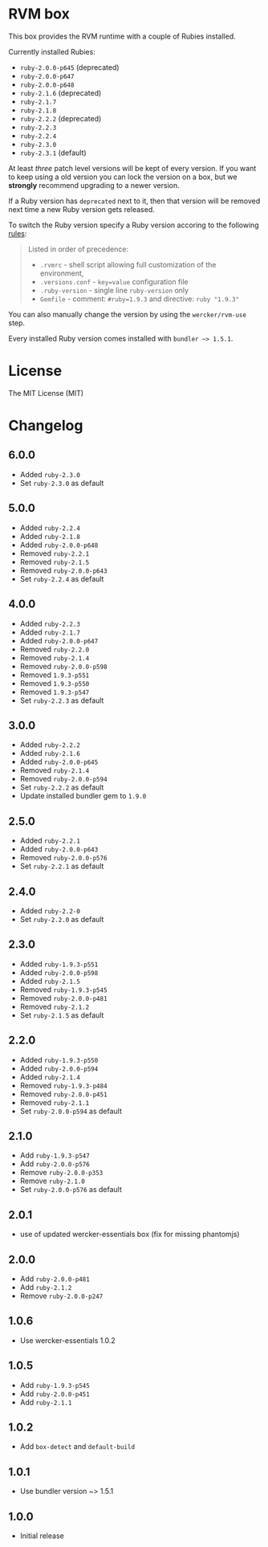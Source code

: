 # RVM box

This box provides the RVM runtime with a couple of Rubies installed.

Currently installed Rubies:

- `ruby-2.0.0-p645` (deprecated)
- `ruby-2.0.0-p647`
- `ruby-2.0.0-p648`
- `ruby-2.1.6` (deprecated)
- `ruby-2.1.7`
- `ruby-2.1.8`
- `ruby-2.2.2` (deprecated)
- `ruby-2.2.3`
- `ruby-2.2.4`
- `ruby-2.3.0`
- `ruby-2.3.1` (default)

At least _three_ patch level versions will be kept of every version. If you want
to keep using a old version you can lock the version on a box, but we
__strongly__ recommend upgrading to a newer version.

If a Ruby version has `deprecated` next to it, then that version will be removed
next time a new Ruby version gets released.

To switch the Ruby version specify a Ruby version accoring to the following
[rules](https://rvm.io/workflow/projects):

> Listed in order of precedence:
>
> - `.rvmrc` - shell script allowing full customization of the environment,
> - `.versions.conf` - `key=value` configuration file
> - `.ruby-version` - single line `ruby-version` only
> - `Gemfile` - comment: `#ruby=1.9.3` and directive: `ruby "1.9.3"`

You can also manually change the version by using the `wercker/rvm-use` step.

Every installed Ruby version comes installed with `bundler ~> 1.5.1`.

# License

The MIT License (MIT)

# Changelog

## 6.0.0

- Added `ruby-2.3.0`
- Set `ruby-2.3.0` as default

## 5.0.0

- Added `ruby-2.2.4`
- Added `ruby-2.1.8`
- Added `ruby-2.0.0-p648`
- Removed `ruby-2.2.1`
- Removed `ruby-2.1.5`
- Removed `ruby-2.0.0-p643`
- Set `ruby-2.2.4` as default

## 4.0.0

- Added `ruby-2.2.3`
- Added `ruby-2.1.7`
- Added `ruby-2.0.0-p647`
- Removed `ruby-2.2.0`
- Removed `ruby-2.1.4`
- Removed `ruby-2.0.0-p598`
- Removed `1.9.3-p551`
- Removed `1.9.3-p550`
- Removed `1.9.3-p547`
- Set `ruby-2.2.3` as default

## 3.0.0

- Added `ruby-2.2.2`
- Added `ruby-2.1.6`
- Added `ruby-2.0.0-p645`
- Removed `ruby-2.1.4`
- Removed `ruby-2.0.0-p594`
- Set `ruby-2.2.2` as default
- Update installed bundler gem to `1.9.0`

## 2.5.0

- Added `ruby-2.2.1`
- Added `ruby-2.0.0-p643`
- Removed `ruby-2.0.0-p576`
- Set `ruby-2.2.1` as default

## 2.4.0

- Added `ruby-2.2-0`
- Set `ruby-2.2.0` as default

## 2.3.0

- Added `ruby-1.9.3-p551`
- Added `ruby-2.0.0-p598`
- Added `ruby-2.1.5`
- Removed `ruby-1.9.3-p545`
- Removed `ruby-2.0.0-p481`
- Removed `ruby-2.1.2`
- Set `ruby-2.1.5` as default

## 2.2.0

- Added `ruby-1.9.3-p550`
- Added `ruby-2.0.0-p594`
- Added `ruby-2.1.4`
- Removed `ruby-1.9.3-p484`
- Removed `ruby-2.0.0-p451`
- Removed `ruby-2.1.1`
- Set `ruby-2.0.0-p594` as default

## 2.1.0

- Add `ruby-1.9.3-p547`
- Add `ruby-2.0.0-p576`
- Remove `ruby-2.0.0-p353`
- Remove `ruby-2.1.0`
- Set `ruby-2.0.0-p576` as default

## 2.0.1

- use of updated wercker-essentials box (fix for missing phantomjs)

## 2.0.0

- Add `ruby-2.0.0-p481`
- Add `ruby-2.1.2`
- Remove `ruby-2.0.0-p247`

## 1.0.6

- Use wercker-essentials 1.0.2

## 1.0.5

- Add `ruby-1.9.3-p545`
- Add `ruby-2.0.0-p451`
- Add `ruby-2.1.1`

## 1.0.2

- Add `box-detect` and `default-build`

## 1.0.1

- Use bundler version ~> 1.5.1

## 1.0.0

- Initial release
